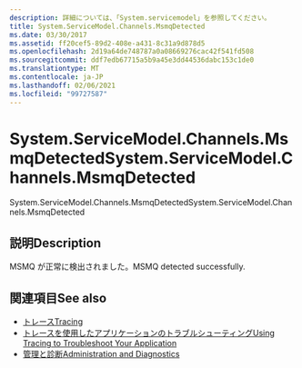 ```yaml
---
description: 詳細については、「System.servicemodel」を参照してください。
title: System.ServiceModel.Channels.MsmqDetected
ms.date: 03/30/2017
ms.assetid: ff20cef5-89d2-408e-a431-8c31a9d878d5
ms.openlocfilehash: 2d19a64de748787a0a08669276cac42f541fd508
ms.sourcegitcommit: ddf7edb67715a5b9a45e3dd44536dabc153c1de0
ms.translationtype: MT
ms.contentlocale: ja-JP
ms.lasthandoff: 02/06/2021
ms.locfileid: "99727587"
---
```

# <a name="systemservicemodelchannelsmsmqdetected"></a><span data-ttu-id="ab149-103">System.ServiceModel.Channels.MsmqDetected</span><span class="sxs-lookup"><span data-stu-id="ab149-103">System.ServiceModel.Channels.MsmqDetected</span></span>

<span data-ttu-id="ab149-104">System.ServiceModel.Channels.MsmqDetected</span><span class="sxs-lookup"><span data-stu-id="ab149-104">System.ServiceModel.Channels.MsmqDetected</span></span>  
  
## <a name="description"></a><span data-ttu-id="ab149-105">説明</span><span class="sxs-lookup"><span data-stu-id="ab149-105">Description</span></span>  

 <span data-ttu-id="ab149-106">MSMQ が正常に検出されました。</span><span class="sxs-lookup"><span data-stu-id="ab149-106">MSMQ detected successfully.</span></span>  
  
## <a name="see-also"></a><span data-ttu-id="ab149-107">関連項目</span><span class="sxs-lookup"><span data-stu-id="ab149-107">See also</span></span>

- [<span data-ttu-id="ab149-108">トレース</span><span class="sxs-lookup"><span data-stu-id="ab149-108">Tracing</span></span>](index.md)
- [<span data-ttu-id="ab149-109">トレースを使用したアプリケーションのトラブルシューティング</span><span class="sxs-lookup"><span data-stu-id="ab149-109">Using Tracing to Troubleshoot Your Application</span></span>](using-tracing-to-troubleshoot-your-application.md)
- [<span data-ttu-id="ab149-110">管理と診断</span><span class="sxs-lookup"><span data-stu-id="ab149-110">Administration and Diagnostics</span></span>](../index.md)
